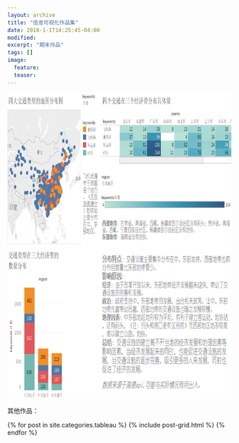```yaml
---
layout: archive
title: "信息可视化作品集"
date: 2018-1-1T14:25:45-04:00
modified:
excerpt: "期末作品"
tags: []
image: 
  feature: 
  teaser:
---
```

<a href="https://public.tableau.com/profile/.25311013#!/vizhome/_18372/sheet3"><img src="/images/四大交通类型与三大地区的关系.png" width="900" height="687" border="0" /></a>

其他作品：
<div class="tiles">
{% for post in site.categories.tableau %}
  {% include post-grid.html %}
{% endfor %}
</div><!-- /.tiles 把所有categories 有 tableau 的列出来-->
